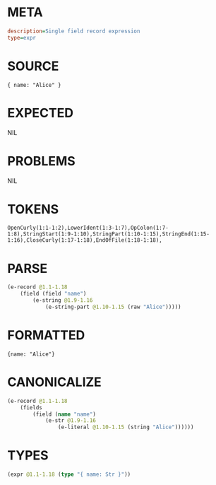 # META
~~~ini
description=Single field record expression
type=expr
~~~
# SOURCE
~~~roc
{ name: "Alice" }
~~~
# EXPECTED
NIL
# PROBLEMS
NIL
# TOKENS
~~~zig
OpenCurly(1:1-1:2),LowerIdent(1:3-1:7),OpColon(1:7-1:8),StringStart(1:9-1:10),StringPart(1:10-1:15),StringEnd(1:15-1:16),CloseCurly(1:17-1:18),EndOfFile(1:18-1:18),
~~~
# PARSE
~~~clojure
(e-record @1.1-1.18
	(field (field "name")
		(e-string @1.9-1.16
			(e-string-part @1.10-1.15 (raw "Alice")))))
~~~
# FORMATTED
~~~roc
{name: "Alice"}
~~~
# CANONICALIZE
~~~clojure
(e-record @1.1-1.18
	(fields
		(field (name "name")
			(e-str @1.9-1.16
				(e-literal @1.10-1.15 (string "Alice"))))))
~~~
# TYPES
~~~clojure
(expr @1.1-1.18 (type "{ name: Str }"))
~~~
